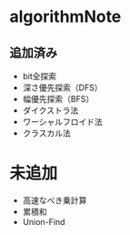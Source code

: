 # algorithmNote

## 追加済み
- bit全探索
- 深さ優先探索（DFS）
- 幅優先探索（BFS）
- ダイクストラ法
- ワーシャルフロイド法
- クラスカル法
  
# 未追加
- 高速なべき乗計算
- 累積和
- Union-Find